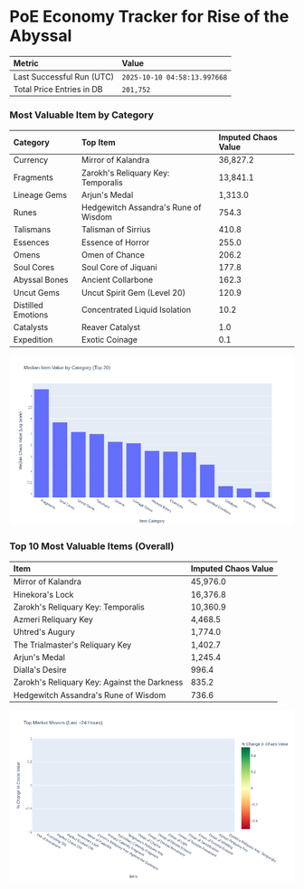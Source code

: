 # PoE Economy Tracker for Rise of the Abyssal

<!-- START_MAINTENANCE -->
| Metric | Value |
|:---|:---|
| Last Successful Run (UTC) | `2025-10-10 04:58:13.997668` |
| Total Price Entries in DB | `201,752` |

<!-- END_MAINTENANCE -->

<!-- START_DATAFRAME_DEBUG -->
<!-- END_DATAFRAME_DEBUG -->

<!-- START_CATEGORY_ANALYSIS -->
### Most Valuable Item by Category
| Category | Top Item | Imputed Chaos Value |
| :--- | :--- | :--- |
| Currency | Mirror of Kalandra | 36,827.2 |
| Fragments | Zarokh's Reliquary Key: Temporalis | 13,841.1 |
| Lineage Gems | Arjun's Medal | 1,313.0 |
| Runes | Hedgewitch Assandra's Rune of Wisdom | 754.3 |
| Talismans | Talisman of Sirrius | 410.8 |
| Essences | Essence of Horror | 255.0 |
| Omens | Omen of Chance | 206.2 |
| Soul Cores | Soul Core of Jiquani | 177.8 |
| Abyssal Bones | Ancient Collarbone | 162.3 |
| Uncut Gems | Uncut Spirit Gem (Level 20) | 120.9 |
| Distilled Emotions | Concentrated Liquid Isolation | 10.2 |
| Catalysts | Reaver Catalyst | 1.0 |
| Expedition | Exotic Coinage | 0.1 |


![Category Analysis Chart](charts/category_analysis.png)
<!-- END_ANALYSIS -->

<!-- START_ANALYSIS -->
### Top 10 Most Valuable Items (Overall)
| Item | Imputed Chaos Value |
| :--- | :--- |
| Mirror of Kalandra | 45,976.0 |
| Hinekora's Lock | 16,376.8 |
| Zarokh's Reliquary Key: Temporalis | 10,360.9 |
| Azmeri Reliquary Key | 4,468.5 |
| Uhtred's Augury | 1,774.0 |
| The Trialmaster's Reliquary Key | 1,402.7 |
| Arjun's Medal | 1,245.4 |
| Dialla's Desire | 996.4 |
| Zarokh's Reliquary Key: Against the Darkness | 835.2 |
| Hedgewitch Assandra's Rune of Wisdom | 736.6 |


![Market Movers Chart](charts/market_movers.png)
<!-- END_ANALYSIS -->
